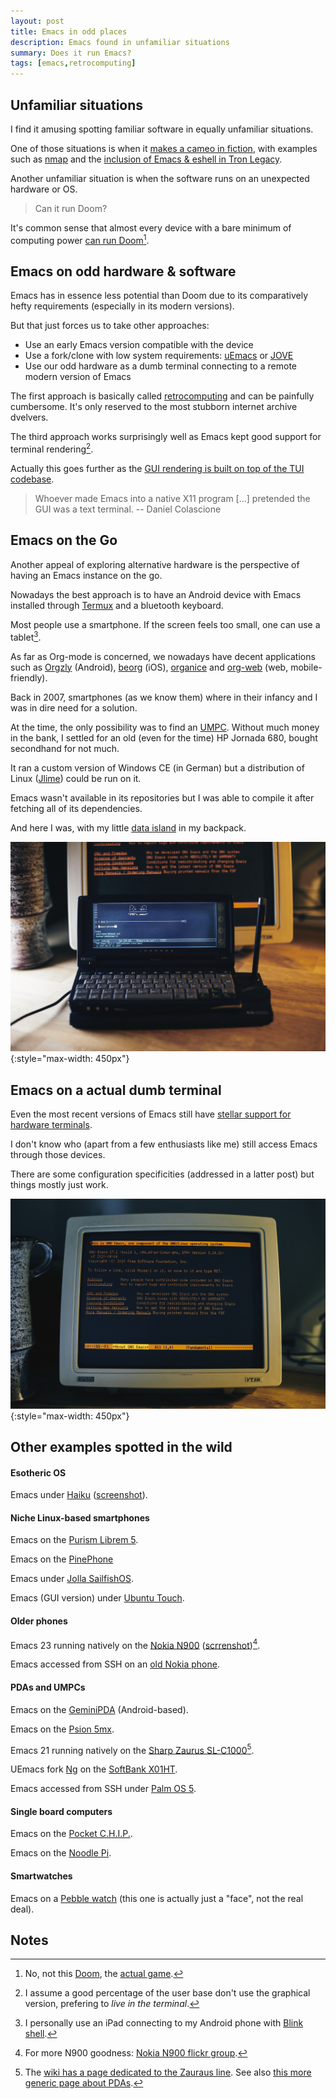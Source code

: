 ```yaml
---
layout: post
title: Emacs in odd places
description: Emacs found in unfamiliar situations
summary: Does it run Emacs?
tags: [emacs,retrocomputing]
---
```


## Unfamiliar situations

I find it amusing spotting familiar software in equally unfamiliar situations.

One of those situations is when it [makes a cameo in fiction](https://ilikeinterfaces.com/), with examples such as [nmap](https://nmap.org/movies/) and the [inclusion of Emacs & eshell in Tron Legacy](https://boingboing.net/2011/04/06/how-emacs-got-into-t.html).

Another unfamiliar situation is when the software runs on an unexpected hardware or OS.

>Can it run Doom?

It's common sense that almost every device with a bare minimum of computing power [can run Doom](https://itrunsdoom.tumblr.com/)[^1].


## Emacs on odd hardware & software

Emacs has in essence less potential than Doom due to its comparatively hefty requirements (especially in its modern versions).

But that just forces us to take other approaches:

 - Use an early Emacs version compatible with the device
 - Use a fork/clone with low system requirements: [uEmacs](https://github.com/torvalds/uemacs) or [JOVE](https://en.wikipedia.org/wiki/JOVE)
 - Use our odd hardware as a dumb terminal connecting to a remote modern version of Emacs

The first approach is basically called [retrocomputing](/tag/retrocomputing/) and can be painfully cumbersome. It's only reserved to the most stubborn internet archive dvelvers.

The third approach works surprisingly well as Emacs kept good support for terminal rendering[^2].

Actually this goes further as the [GUI rendering is built on top of the TUI codebase](https://www.facebook.com/notes/daniel-colascione/buttery-smooth-emacs/10155313440066102).

>Whoever made Emacs into a native X11 program [...] pretended the GUI was a text terminal.
>  -- Daniel Colascione


## Emacs on the Go

Another appeal of exploring alternative hardware is the perspective of having an Emacs instance on the go.

Nowadays the best approach is to have an Android device with Emacs installed through [Termux](https://termux.com/) and a bluetooth keyboard.

Most people use a smartphone. If the screen feels too small, one can use a tablet[^4].

As far as Org-mode is concerned, we nowadays have decent applications such as [Orgzly](http://www.orgzly.com/) (Android), [beorg](https://beorgapp.com/) (iOS), [organice](https://organice.200ok.ch/) and [org-web](https://org-web.org/) (web, mobile-friendly).

Back in 2007, smartphones (as we know them) where in their infancy and I was in dire need for a solution.

At the time, the only possibility was to find an [UMPC](https://en.wikipedia.org/wiki/Ultra-mobile_PC). Without much money in the bank, I settled for an old (even for the time) HP Jornada 680, bought secondhand for not much.

It ran a custom version of Windows CE (in German) but a distribution of Linux ([Jlime](https://web.archive.org/web/20160301064554/http://jlime.com/wiki/home)) could be run on it.

Emacs wasn't available in its repositories but I was able to compile it after fetching all of its dependencies.

And here I was, with my little [data island](https://en.wikipedia.org/wiki/Data_island) in my backpack.

![emacs_on_hp_jornada_680](/assets/img/emacs_on_hp_jornada_680.jpg){:style="max-width: 450px"}


## Emacs on a actual dumb terminal

Even the most recent versions of Emacs still have [stellar support for hardware terminals](https://www.gnu.org/software/emacs/manual/html_node/emacs/Terminal-Init.html).

I don't know who (apart from a few enthusiasts like me) still access Emacs through those devices.

There are some configuration specificities (addressed in a latter post) but things mostly just work.

![emacs_on_dec_vt320](/assets/img/emacs_on_dec_vt320.jpg){:style="max-width: 450px"}


## Other examples spotted in the wild

#### Esotheric OS

Emacs under [Haiku](https://depot.haiku-os.org/#!/pkg/emacs/haikuports/26/2/-/-/1/x86_64?bcguid=bc157-URXX) ([screenshot](https://imgur.com/GCa6CFK)).


#### Niche Linux-based smartphones

Emacs on the [Purism Librem 5](https://twitter.com/puri_sm/status/1144394797517402114).

Emacs on the [PinePhone](https://social.pixie.town/@theonefreeman/103623829020543902)

Emacs under [Jolla SailfishOS](https://www.reddit.com/r/unixporn/comments/1wwpe3/gnu_emacs_in_sailfish_os/).

Emacs (GUI version) under [Ubuntu Touch](https://imgur.com/ZGWH6Nm).


#### Older phones

Emacs 23 running natively on the [Nokia N900](https://talk.maemo.org/showthread.php?s=c5e3e5b32f8fe6d2a08d76503164c9d5&t=37241) ([scrrenshot](https://talk.maemo.org/attachment.php?s=c5e3e5b32f8fe6d2a08d76503164c9d5&attachmentid=7364&stc=1&d=1266616914))[^3].

Emacs accessed from SSH on an [old Nokia phone](http://archive.eglug.org/node/27).


#### PDAs and UMPCs

Emacs on the [GeminiPDA](https://twitter.com/komecha/status/1021370513707347969) (Android-based).

Emacs on the [Psion 5mx](http://muru.com/linux/psion/kernel/).

Emacs 21 running natively on the [Sharp Zaurus SL-C1000](https://web.archive.org/web/20160426190322/http://pda.sukareruhito.com/2007/05/zaurus_slc1000emacshowm.html)[^5].

UEmacs fork [Ng](https://web.archive.org/web/20060610210357/http://tillanosoft.com/ce/ngj.html) on the [SoftBank X01HT](https://web.archive.org/web/20150514125016/http://pda.sukareruhito.com/2007/05/x01htemacsng_for_win32micro_em.html).

Emacs accessed from SSH under [Palm OS 5](http://www.sealiesoftware.com/pssh/).


#### Single board computers

Emacs on the [Pocket C.H.I.P.](https://www.reddit.com/r/emacs/comments/ajwtcb/emacs_on_the_go/).

Emacs on the [Noodle Pi](https://twitter.com/noodle_pi/status/996427835630747648).


#### Smartwatches

Emacs on a [Pebble watch](https://www.reddit.com/r/emacs/comments/7oqr5s/i_must_have_emacs_on_everything_even_my_smartwatch/) (this one is actually just a "face", not the real deal).


## Notes

[^1]: No, not this [Doom](https://github.com/hlissner/doom-emacs), the [actual game](https://en.wikipedia.org/wiki/Doom_(1993_video_game)).

[^2]: I assume a good percentage of the user base don't use the graphical version, prefering to _live in the terminal_.

[^3]: For more N900 goodness: [Nokia N900 flickr group](https://www.flickr.com/photos/n900user/).

[^4]: I personally use an iPad connecting to my Android phone with [Blink shell](https://blink.sh/).

[^5]: The [wiki has a page dedicated to the Zauraus line](https://www.emacswiki.org/emacs/EmacsForZaurus). See also [this more generic page about PDAs](https://www.emacswiki.org/emacs/Emacs_and_EmacsWikiMode_on_PDAs).
